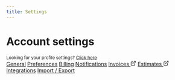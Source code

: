 ```yaml
---
title: Settings
---
```


<main>
  <div class="flex align-items-baseline justify-space-between">
    <h1>Account settings</h1>
    <small>Looking for your profile settings? <a href="/harvest-nav/profile">Click here</a></small>
  </div>

  <div class="tabs mt-24 mb-16">
    <nav>
      <a href="#" class="is-active">General</a>
      <a href="#">Preferences</a>
      <a href="#">Billing</a>
      <a href="#">Notifications</a>
      <a href="#">Invoices <svg xmlns="http://www.w3.org/2000/svg" width="15" height="15" viewBox="0 0 24 24" fill="none" stroke="currentColor" stroke-width="2" stroke-linecap="round" stroke-linejoin="round"><path d="M18 13v6a2 2 0 0 1-2 2H5a2 2 0 0 1-2-2V8a2 2 0 0 1 2-2h6"></path><polyline points="15 3 21 3 21 9"></polyline><line x1="10" y1="14" x2="21" y2="3"></line></svg></a>
      <a href="#">Estimates <svg xmlns="http://www.w3.org/2000/svg" width="15" height="15" viewBox="0 0 24 24" fill="none" stroke="currentColor" stroke-width="2" stroke-linecap="round" stroke-linejoin="round"><path d="M18 13v6a2 2 0 0 1-2 2H5a2 2 0 0 1-2-2V8a2 2 0 0 1 2-2h6"></path><polyline points="15 3 21 3 21 9"></polyline><line x1="10" y1="14" x2="21" y2="3"></line></svg></a>
      <a href="#">Integrations</a>
      <a href="#">Import / Export</a>
    </nav>
  </div>

</main>
